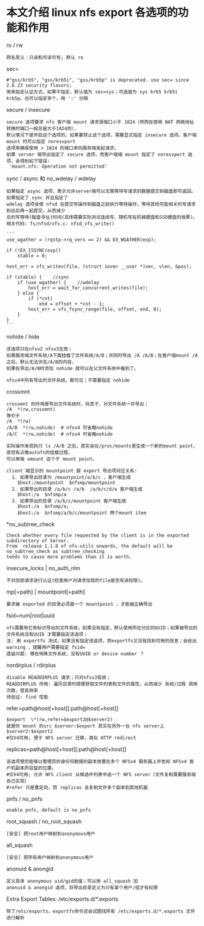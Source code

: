 # 本文介绍 linux nfs export 各选项的功能和作用

ro / rw

	顾名思义：只读和可读可写; 默认 ro


sec=

	#"gss/krb5", "gss/krb5i", "gss/krb5p" is deprecated. use sec= since 2.6.23 security flavors;
	用来指定认证方式，如果不指定，默认值为 sec=sys；可选值为 sys krb5 krb5i krb5p，也可以指定多个，用 ':' 分隔


secure / insecure

	secure 选项要求 nfs 客户端 mount 请求源端口小于 1024（然而在使用 NAT 网络地址转换时端口一般总是大于1024的），
	默认情况下是开启这个选项的，如果要禁止这个选项，需要显式指定 insecure 选项。客户端 mount 时可以指定 noresvport
	选项来确保使用 > 1024 的端口来向服务端发起请求。
	如果 server 端导出指定了 secure 选项，而客户端端 mount 指定了 noresvport 选项，会得到如下错误:
	 'mount.nfs: Operation not permitted'


sync / async 和 no_wdelay / wdelay

	如果指定 async 选项，表示允许server端可以无需等待写请求的数据提交到磁盘即可返回。如果指定了 sync 并且指定了
	wdelay 选项会使 nfsd 在提交写操作到磁盘之前执行等待操作，等待其他可能相关的写请求到达后再一起提交，从而减少
	总的写等待(磁盘寻址)时间(具体需要实际测试连续写、随机写在机械硬盘和SSD硬盘的效果)。
	相关代码: fs/nfsd/vfs.c: nfsd_vfs_write()

	```
	use_wgather = (rqstp->rq_vers == 2) && EX_WGATHER(exp);

	if (!EX_ISSYNC(exp))
		stable = 0;

	host_err = vfs_writev(file, (struct iovec __user *)vec, vlen, &pos);

	if (stable) {    //sync
		if (use_wgather) {    //wdelay
			host_err = wait_for_concurrent_writes(file);
		} else {
			if (*cnt)
				end = offset + *cnt - 1;
			host_err = vfs_fsync_range(file, offset, end, 0);
		}
	}
	```


nohide / hide

	该选项只在nfsv2 nfsv3生效；
	如果服务端文件系统/A下面挂载了文件系统/A/B；并同时导出 /A /A/B；在客户端mount /A 之后，默认无法浏览/A/B的内容，
	如果在导出/A/B时添加 nohide 就可以在父文件系统中看到了。

	nfsv4中所有导出的文件系统，都可见；不需要指定 nohide


crossmnt

	crossmnt 的作用是导出文件系统时，将其子、孙文件系统一并导出；
	/A  *(rw,crossmnt)
	等价于
	/A  *(rw)
	/A/B  *(rw,nohide)  # nfsv4 可省略nohide
	/A/C  *(rw,nohide)  # nfsv4 可省略nohide

	实际操作发现执行 ls /A/B 之后，其实会在/proc/mounts里生成一个新的mount point，感觉有点像autofs的挂载过程，
	可以单独 umount 这个子 mount point。

	client 端显示的 mountpoint 跟 export 导出项对应关系:
	  1. 如果导出目录为 /mountpoint/a/b/c ，客户端生成
	    $host:/mountpoint  $nfsmp/mountpoint
	  2. 如果导出的目录 /a/b/c /a/b  /a/b/c/d/e 客户端生成
	    $host:/a  $nfsmp/a
	  3. 如果导出的目录 /a/b/c/mountpoint 客户端生成
	    $host:/a  $nfsmp/a;
	    $host:/a  $nfsmp/a/b/c/mountpoint 两个mount item


*no_subtree_check

	Check whether every file requested by the client is in the exported subdirectory of Server.
	From  release 1.1.0 of nfs-utils onwards, the default will be no_subtree_check as subtree_checking
	tends to cause more problems than it is worth.	


insecure_locks | no_auth_nlm

	不对加锁请求进行认证(检查用户对请求加锁的file是否有读权限)。


mp[=path] | mountpoint[=path]

	要求被 exported 的目录必须是一个 mountpoint ，才能被正确导出


fsid=num|root|uuid

	nfs需要用它来标识导出的文件系统，如果没有指定，默认使用所在分区的UUID；如果被导出的文件系统没有UUID 才需要指定该选项；
	注: 用 exportfs 测试，如果没有指定该选项，而exportfs又没有找到可用的信息；会给出 warning ，提醒用户需要指定 fsid=
	遗留问题: 哪些特殊文件系统，没有UUID or device number ？


 nordirplus / rdirplus

	disable READDIRPLUS 请求；只对nfsv3有效；
	READDIRPLUS 作用: 遍历目录时顺便获取文件列表和文件的属性，从而减少 系统/过程 调用次数，提高效率
	待验证: find 性能


refer=path@host[+host][:path@host[+host]]

	$export  \*(rw,refer=$export2@$server2)
	就是你 mount 的src $server:$export 其实在另外一台 nfs server上 $server2:$export2
	#仅V4可用; 便于 NFS server 迁移，类似 HTTP redirect

replicas=path@host[+host][:path@host[+host]]

	该选项使您能够以管理员的身份将数据的副本放置在多个 NFSv4 服务器上并告知 NFSv4 客户机副本所驻留的位置。
	#仅V4可用; 允许 NFS client 从候选中列表中选一个 NFS server（文件复制需要服务端自己实现）
	#refer 只是重定向，而 replicas 会复制文件多个副本到其他机器
	
pnfs / no_pnfs

	enable pnfs, default is no_pnfs


root_squash / no_root_squash

	[安全] 把root用户映射到anonymous用户

all_squash

	[安全] 把所有用户映射到anonymous用户

anonuid & anongid

	定义具体 anonymous uid/gid的值；可以用 all_squash 加 
	anonuid & anongid 选项，将导出目录定义为只有某个用户/组才有权限

Extra Export Tables: /etc/exports.d/\*.exports

	除了/etc/exports，exportfs命令还会试图找所有 /etc/exports.d/*.exports 文件进行解析
